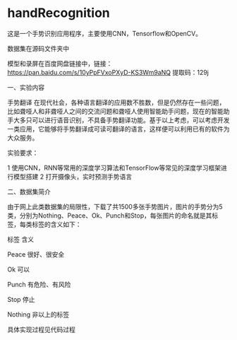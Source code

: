 # handRecognition
这是一个手势识别应用程序，主要使用CNN，Tensorflow和OpenCV。

数据集在源码文件夹中

模型和录屏在百度网盘链接中，链接：https://pan.baidu.com/s/10yPpFVxoPXyD-KS3Wm9aNQ 
提取码：129j 

一、实验内容

手势翻译
在现代社会，各种语言翻译的应用数不胜数，但是仍然存在一些问题，比如聋哑人和非聋哑人之间的交流问题和聋哑人使用智能助手问题，现在的智能助手大多只可以进行语音识别，不具备手势翻译功能。基于以上考虑，可以考虑开发一类应用，它能够将手势翻译成可读可翻译的语言，这样便可以利用已有的软件为大众服务。

实验要求：

1 使用CNN，RNN等常用的深度学习算法和TensorFlow等常见的深度学习框架进行模型搭建
2 打开摄像头，实时预测手势语言


二、数据集简介

由于网上此类数据集的局限性，下载了共1500多张手势图片，图片的手势分为5类，分别为Nothing、Peace、Ok、Punch和Stop，每张图片的命名就是其标签，每类标签的含义如下：

标签	含义

Peace	很好、很安全

Ok	可以

Punch	有危险、有风险

Stop	停止

Nothing	非以上的标签


具体实现过程见代码过程
